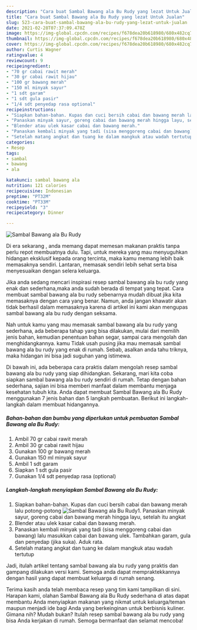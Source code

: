 ```yaml
---
description: "Cara buat Sambal Bawang ala Bu Rudy yang lezat Untuk Jualan"
title: "Cara buat Sambal Bawang ala Bu Rudy yang lezat Untuk Jualan"
slug: 523-cara-buat-sambal-bawang-ala-bu-rudy-yang-lezat-untuk-jualan
date: 2021-02-28T07:37:09.478Z
image: https://img-global.cpcdn.com/recipes/f678dea20b618980/680x482cq70/sambal-bawang-ala-bu-rudy-foto-resep-utama.jpg
thumbnail: https://img-global.cpcdn.com/recipes/f678dea20b618980/680x482cq70/sambal-bawang-ala-bu-rudy-foto-resep-utama.jpg
cover: https://img-global.cpcdn.com/recipes/f678dea20b618980/680x482cq70/sambal-bawang-ala-bu-rudy-foto-resep-utama.jpg
author: Curtis Wagner
ratingvalue: 4
reviewcount: 9
recipeingredient:
- "70 gr cabai rawit merah"
- "30 gr cabai rawit hijau"
- "100 gr bawang merah"
- "150 ml minyak sayur"
- "1 sdt garam"
- "1 sdt gula pasir"
- "1/4 sdt penyedap rasa optional"
recipeinstructions:
- "Siapkan bahan-bahan. Kupas dan cuci bersih cabai dan bawang merah lalu potong-potong"
- "Panaskan minyak sayur, goreng cabai dan bawang merah hingga layu, setelah itu angkat"
- "Blender atau ulek kasar cabai dan bawang merah."
- "Panaskan kembali minyak yang tadi (sisa menggoreng cabai dan bawang) lalu masukkan cabai dan bawang ulek. Tambahkan garam, gula dan penyedap (jika suka). Aduk rata."
- "Setelah matang angkat dan tuang ke dalam mangkuk atau wadah tertutup"
categories:
- Resep
tags:
- sambal
- bawang
- ala

katakunci: sambal bawang ala 
nutrition: 121 calories
recipecuisine: Indonesian
preptime: "PT32M"
cooktime: "PT33M"
recipeyield: "3"
recipecategory: Dinner

---
```



![Sambal Bawang ala Bu Rudy](https://img-global.cpcdn.com/recipes/f678dea20b618980/680x482cq70/sambal-bawang-ala-bu-rudy-foto-resep-utama.jpg)

Di era  sekarang , anda memang dapat memesan makanan praktis tanpa perlu repot membuatnya dulu. Tapi, untuk mereka yang mau menyuguhkan hidangan eksklusif kepada orang tercinta, maka kamu memang lebih baik memasaknya sendiri. Lantaran, memasak sendiri lebih sehat serta bisa menyesuaikan dengan selera keluarga.

Jika anda sedang mencari inspirasi resep sambal bawang ala bu rudy yang enak dan sederhana,maka anda sudah berada di tempat yang tepat. Cara membuat sambal bawang ala bu rudy  sebenarnya mudah dibuat jika kita memasaknya dengan cara yang benar. Namun, anda jangan khawatir akan tidak berhasil dalam memasaknya 
karena di artikel ini kami akan mengupas sambal bawang ala bu rudy dengan seksama.  



Nah untuk kamu yang mau memasak sambal bawang ala bu rudy yang sederhana, ada beberapa tahap yang bisa dilakukan, mulai dari memilih jenis bahan, kemudian penentuan bahan segar, sampai cara mengolah dan menghidangkannya. kamu Tidak usah pusing jika mau memasak sambal bawang ala bu rudy yang enak di rumah. Sebab, asalkan anda  tahu triknya, maka hidangan ini bisa jadi suguhan yang istimewa.

Di bawah ini, ada beberapa cara praktis  dalam mengolah resep sambal bawang ala bu rudy yang siap dihidangkan. Sekarang, mari kita coba siapkan sambal bawang ala bu rudy sendiri di rumah. Tetap dengan bahan sederhana, sajian ini bisa memberi manfaat dalam membantu menjaga kesehatan tubuh kita. Anda dapat membuat Sambal Bawang ala Bu Rudy menggunakan 7 jenis bahan dan 5 langkah pembuatan. Berikut ini langkah-langkah dalam membuat hidangannya.

<!--inarticleads1-->

##### Bahan-bahan dan bumbu yang diperlukan untuk pembuatan Sambal Bawang ala Bu Rudy:

1. Ambil 70 gr cabai rawit merah
1. Ambil 30 gr cabai rawit hijau
1. Gunakan 100 gr bawang merah
1. Gunakan 150 ml minyak sayur
1. Ambil 1 sdt garam
1. Siapkan 1 sdt gula pasir
1. Gunakan 1/4 sdt penyedap rasa (optional)




<!--inarticleads2-->

##### Langkah-langkah menyiapkan Sambal Bawang ala Bu Rudy:

1. Siapkan bahan-bahan. Kupas dan cuci bersih cabai dan bawang merah lalu potong-potong
<img src="https://img-global.cpcdn.com/steps/51f4a08fd44e47e8/160x128cq70/sambal-bawang-ala-bu-rudy-langkah-memasak-1-foto.jpg" alt="Sambal Bawang ala Bu Rudy">1. Panaskan minyak sayur, goreng cabai dan bawang merah hingga layu, setelah itu angkat
1. Blender atau ulek kasar cabai dan bawang merah.
1. Panaskan kembali minyak yang tadi (sisa menggoreng cabai dan bawang) lalu masukkan cabai dan bawang ulek. Tambahkan garam, gula dan penyedap (jika suka). Aduk rata.
1. Setelah matang angkat dan tuang ke dalam mangkuk atau wadah tertutup




Jadi, itulah artikel tentang  sambal bawang ala bu rudy  yang praktis dan gampang dilakukan versi kami. Semoga anda dapat mempraktekkannya dengan hasil yang dapat membuat keluarga di rumah senang. 

Terima kasih anda telah membaca resep yang tim kami tampilkan di sini. Harapan kami, olahan  Sambal Bawang ala Bu Rudy sederhana di atas dapat membantu Anda menyiapkan makanan yang nikmat untuk keluarga/teman maupun menjadi ide bagi Anda yang berkeinginan untuk berbisnis kuliner. Gimana nih? Mudah bukan? Itulah resep sambal bawang ala bu rudy yang bisa Anda kerjakan di rumah. Semoga bermanfaat dan selamat mencoba!

